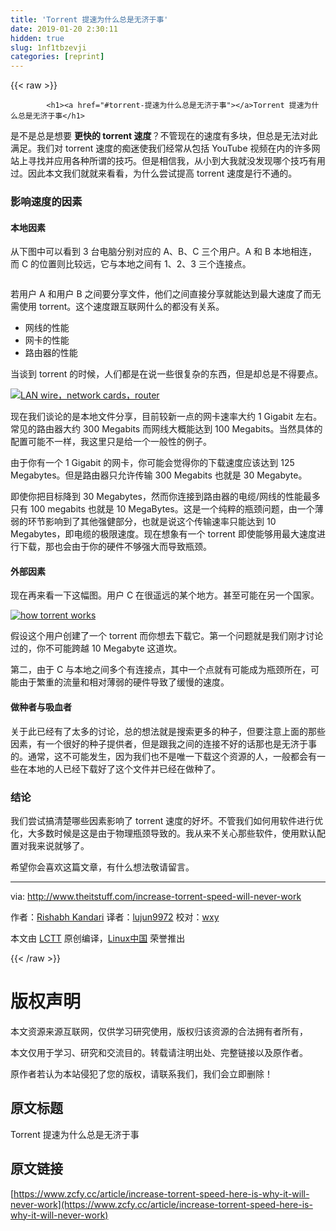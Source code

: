 ```yaml
---
title: 'Torrent 提速为什么总是无济于事' 
date: 2019-01-20 2:30:11
hidden: true
slug: 1nf1tbzevji
categories: [reprint]
---
```


{{< raw >}}

            <h1><a href="#torrent-提速为什么总是无济于事"></a>Torrent 提速为什么总是无济于事</h1>
<p>是不是总是想要 <strong>更快的 torrent 速度</strong>？不管现在的速度有多块，但总是无法对此满足。我们对 torrent 速度的痴迷使我们经常从包括 YouTube 视频在内的许多网站上寻找并应用各种所谓的技巧。但是相信我，从小到大我就没发现哪个技巧有用过。因此本文我们就就来看看，为什么尝试提高 torrent 速度是行不通的。</p>
<h3><a href="#影响速度的因素"></a>影响速度的因素</h3>
<h4><a href="#本地因素"></a>本地因素</h4>
<p>从下图中可以看到 3 台电脑分别对应的 A、B、C 三个用户。A 和 B 本地相连，而 C 的位置则比较远，它与本地之间有 1、2、3 三个连接点。</p>
<p><a href="http://www.theitstuff.com/wp-content/uploads/2017/11/A.png"><img src="https://p0.ssl.qhimg.com/t01f923232125df2e2e.png" alt=""></a></p>
<p>若用户 A 和用户 B 之间要分享文件，他们之间直接分享就能达到最大速度了而无需使用 torrent。这个速度跟互联网什么的都没有关系。</p>
<ul>
<li>网线的性能</li>
<li>网卡的性能</li>
<li>路由器的性能</li>
</ul>
<p>当谈到 torrent 的时候，人们都是在说一些很复杂的东西，但是却总是不得要点。</p>
<p><a href="http://www.theitstuff.com/wp-content/uploads/2017/11/A-1-e1509773618549.png"><img src="https://p0.ssl.qhimg.com/t01bc9f16d6dad8aacd.png" alt="LAN wire，network cards，router"></a></p>
<p>现在我们谈论的是本地文件分享，目前较新一点的网卡速率大约 1 Gigabit 左右。常见的路由器大约 300 Megabits 而网线大概能达到 100 Megabits。当然具体的配置可能不一样，我这里只是给一个一般性的例子。</p>
<p>由于你有一个 1 Gigabit 的网卡，你可能会觉得你的下载速度应该达到 125 Megabytes。但是路由器只允许传输 300 Megabits 也就是 30 Megabyte。</p>
<p>即使你把目标降到 30 Megabytes，然而你连接到路由器的电缆/网线的性能最多只有 100 megabits 也就是 10 MegaBytes。这是一个纯粹的瓶颈问题，由一个薄弱的环节影响到了其他强健部分，也就是说这个传输速率只能达到 10 Megabytes，即电缆的极限速度。现在想象有一个 torrent 即使能够用最大速度进行下载，那也会由于你的硬件不够强大而导致瓶颈。</p>
<h4><a href="#外部因素"></a>外部因素</h4>
<p>现在再来看一下这幅图。用户 C 在很遥远的某个地方。甚至可能在另一个国家。</p>
<p><a href="http://www.theitstuff.com/wp-content/uploads/2017/11/A.png"><img src="https://p0.ssl.qhimg.com/t01f923232125df2e2e.png" alt="how torrent works"></a></p>
<p>假设这个用户创建了一个 torrent 而你想去下载它。第一个问题就是我们刚才讨论过的，你不可能跨越 10 Megabyte 这道坎。</p>
<p>第二，由于 C 与本地之间多个有连接点，其中一个点就有可能成为瓶颈所在，可能由于繁重的流量和相对薄弱的硬件导致了缓慢的速度。</p>
<h4><a href="#做种者与吸血者"></a>做种者与吸血者</h4>
<p>关于此已经有了太多的讨论，总的想法就是搜索更多的种子，但要注意上面的那些因素，有一个很好的种子提供者，但是跟我之间的连接不好的话那也是无济于事的。通常，这不可能发生，因为我们也不是唯一下载这个资源的人，一般都会有一些在本地的人已经下载好了这个文件并已经在做种了。</p>
<h3><a href="#结论"></a>结论</h3>
<p>我们尝试搞清楚哪些因素影响了 torrent 速度的好坏。不管我们如何用软件进行优化，大多数时候是这是由于物理瓶颈导致的。我从来不关心那些软件，使用默认配置对我来说就够了。</p>
<p>希望你会喜欢这篇文章，有什么想法敬请留言。</p>
<hr>
<p>via: <a href="http://www.theitstuff.com/increase-torrent-speed-will-never-work">http://www.theitstuff.com/increase-torrent-speed-will-never-work</a></p>
<p>作者：<a href="http://www.theitstuff.com/author/reevkandari">Rishabh Kandari</a> 译者：<a href="https://github.com/lujun9972">lujun9972</a> 校对：<a href="https://github.com/wxy">wxy</a></p>
<p>本文由 <a href="https://github.com/LCTT/TranslateProject">LCTT</a> 原创编译，<a href="https://linux.cn/">Linux中国</a> 荣誉推出</p>

          
{{< /raw >}}

# 版权声明
本文资源来源互联网，仅供学习研究使用，版权归该资源的合法拥有者所有，

本文仅用于学习、研究和交流目的。转载请注明出处、完整链接以及原作者。

原作者若认为本站侵犯了您的版权，请联系我们，我们会立即删除！

## 原文标题
Torrent 提速为什么总是无济于事

## 原文链接
[https://www.zcfy.cc/article/increase-torrent-speed-here-is-why-it-will-never-work](https://www.zcfy.cc/article/increase-torrent-speed-here-is-why-it-will-never-work)

